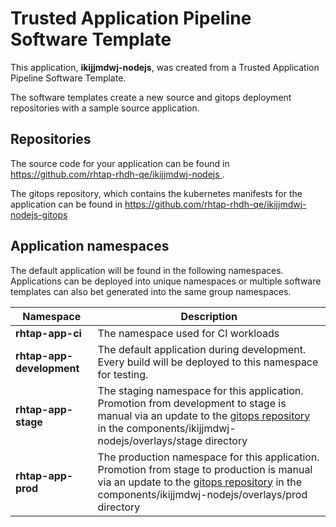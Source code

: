 # Trusted Application Pipeline Software Template

This application, **ikijjmdwj-nodejs**, was created from a Trusted Application Pipeline Software Template.

The software templates create a new source and gitops deployment repositories with a sample source application. 

## Repositories

The source code for your application can be found in [https://github.com/rhtap-rhdh-qe/ikijjmdwj-nodejs ](https://github.com/rhtap-rhdh-qe/ikijjmdwj-nodejs ).
 
The gitops repository, which contains the kubernetes manifests for the application can be found in 
[https://github.com/rhtap-rhdh-qe/ikijjmdwj-nodejs-gitops ](https://github.com/rhtap-rhdh-qe/ikijjmdwj-nodejs-gitops ) 

## Application namespaces 

The default application will be found in the following namespaces. Applications can be deployed into unique namespaces or multiple software templates can also bet generated into the same group namespaces.  

|  Namespace   |  Description   |  
| -------- | -------- |
| **rhtap-app-ci** | The namespace used for CI workloads |
| **rhtap-app-development** | The default application during development. Every build will be deployed to this namespace for testing. |
| **rhtap-app-stage** | The staging namespace for this application. Promotion from development to stage is manual via an update to the [gitops repository](https://github.com/rhtap-rhdh-qe/ikijjmdwj-nodejs-gitops ) in the components/ikijjmdwj-nodejs/overlays/stage directory |
| **rhtap-app-prod** | The production namespace for this application. Promotion from stage to production is manual via an update to the [gitops repository](https://github.com/rhtap-rhdh-qe/ikijjmdwj-nodejs-gitops ) in the components/ikijjmdwj-nodejs/overlays/prod directory |